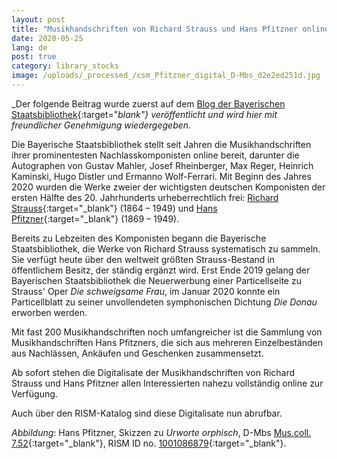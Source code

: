 ```yaml
---
layout: post
title: "Musikhandschriften von Richard Strauss und Hans Pfitzner online"
date: 2020-05-25
lang: de
post: true
category: library_stocks
image: /uploads/_processed_/csm_Pfitzner_digital_D-Mbs_d2e2ed251d.jpg
---
```



_Der folgende Beitrag wurde zuerst auf dem [Blog der Bayerischen Staatsbibliothek](https://www.bsb-muenchen.de/article/musikhandschriften-von-richard-strauss-und-hans-pfitzner-online-3448/){:target="_blank"} veröffentlicht und wird hier mit freundlicher Genehmigung wiedergegeben._

Die Bayerische Staatsbibliothek stellt seit Jahren die Musikhandschriften ihrer prominentesten Nachlasskomponisten online bereit, darunter die Autographen von Gustav Mahler, Josef Rheinberger, Max Reger, Heinrich Kaminski, Hugo Distler und Ermanno Wolf-Ferrari. Mit Beginn des Jahres 2020 wurden die Werke zweier der wichtigsten deutschen Komponisten der ersten Hälfte des 20. Jahrhunderts urheberrechtlich frei: [Richard Strauss](https://opac.rism.info/search?View=rism&siglum=D-Mbs&author=Strauss+Richard){:target="_blank"} (1864 – 1949) und [Hans Pfitzner](https://opac.rism.info/search?View=rism&siglum=D-Mbs&author=Pfitzner+Hans){:target="_blank"} (1869 – 1949).

Bereits zu Lebzeiten des Komponisten begann die Bayerische Staatsbibliothek, die Werke von Richard Strauss systematisch zu sammeln. Sie verfügt heute über den weltweit größten Strauss-Bestand in öffentlichem Besitz, der ständig ergänzt wird. Erst Ende 2019 gelang der Bayerischen Staatsbibliothek die Neuerwerbung einer Particellseite zu Strauss' Oper _Die schweigsame Frau_, im Januar 2020 konnte ein Particellblatt zu seiner unvollendeten symphonischen Dichtung _Die Donau_ erworben werden.

Mit fast 200 Musikhandschriften noch umfangreicher ist die Sammlung von Musikhandschriften Hans Pfitzners, die sich aus mehreren Einzelbeständen aus Nachlässen, Ankäufen und Geschenken zusammensetzt.

Ab sofort stehen die Digitalisate der Musikhandschriften von Richard Strauss und Hans Pfitzner allen Interessierten nahezu vollständig online zur Verfügung.

Auch über den RISM-Katalog sind diese Digitalisate nun abrufbar.

_Abbildung_: Hans Pfitzner, Skizzen zu _Urworte orphisch_, D-Mbs [Mus.coll. 7.52](http://mdz-nbn-resolving.de/urn:nbn:de:bvb:12-bsb00062205-1){:target="_blank"}, RISM ID no. [1001086879](https://opac.rism.info/search?id=1001086879&View=rism){:target="_blank"}.

<script type="text/javascript">var switchTo5x=true;</script><script type="text/javascript" src="http://w.sharethis.com/button/buttons.js"></script><script type="text/javascript">stLight.options({publisher: "9b601438-1ce1-49d8-bfd7-9cff5df54c17", doNotHash: false, doNotCopy: false, hashAddressBar: false});</script>